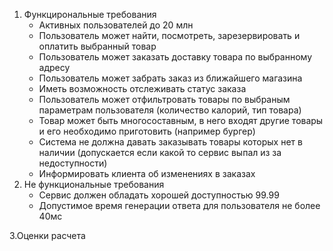 1. Функцирональные требования
   - Активных пользователей до 20 млн
   - Пользователь может найти, посмотреть, зарезервировать и оплатить выбранный товар
   - Пользователь может заказать доставку товара по выбранному адресу
   - Пользователь может забрать заказ из ближайшего магазина
   - Иметь возможность отслеживать статус заказа
   - Пользователь может отфильтровать товары по выбраным параметрам пользователя (количество калорий, тип товара)
   - Товар может быть многосоставным, в него входят другие товары и его необходимо приготовить (например бургер)
   - Система не должна давать заказывать товары которых нет в наличии (допускается если какой то сервис выпал из за недоступности)
   - Информировать клиента об изменениях в заказах
2. Не функциональные требования
   - Сервис должен обладать хорошей доступностью 99.99
   - Допустимое время генерации ответа для пользователя не более 40мс

3.Оценки расчета
